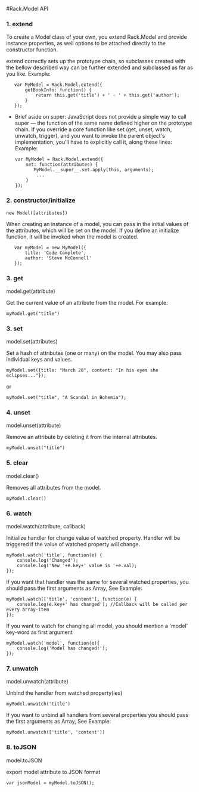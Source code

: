 #Rack.Model API

### 1. extend

To create a Model class of your own, you extend Rack.Model and provide instance properties,
as well options to be attached directly to the constructor function.

extend correctly sets up the prototype chain, so subclasses created with the bellow described way
can be further extended and subclassed as far as you like.
Example:

 ```
    var MyModel = Rack.Model.extend({
        getBookInfo: function() {
            return this.get('title') + ' - ' + this.get('author');
        }
    });
 ```

 * Brief aside on super: JavaScript does not provide a simple way to call super — the function of the same name defined
  higher on the prototype chain. If you override a core function like set (get, unset, watch, unwatch, trigger),
  and you want to invoke the parent object's implementation, you'll have to explicitly call it, along these lines:
 Example:

     ```
     var MyModel = Rack.Model.extend({
         set: function(attributes) {
            MyModel.__super__.set.apply(this, arguments);
             ...
         }
     });
     ```

### 2. constructor/initialize

    new Model([attributes])

When creating an instance of a model, you can pass in the initial values of the attributes, which will be set on the model.
If you define an initialize function, it will be invoked when the model is created.

 ```
    var myModel = new MyModel({
        title: 'Code Complete',
        author: 'Steve McConnell'
    });
 ```

### 3. get

model.get(attribute)

Get the current value of an attribute from the model. For example:

    myModel.get("title")

### 3. set

model.set(attributes)

Set a hash of attributes (one or many) on the model.
You may also pass individual keys and values.

    myModel.set({title: "March 20", content: "In his eyes she eclipses..."});

or

    myModel.set("title", "A Scandal in Bohemia");

### 4. unset

model.unset(attribute)

Remove an attribute by deleting it from the internal attributes.

    myModel.unset("title")

### 5. clear

model.clear()

Removes all attributes from the model.

    myModel.clear()

### 6. watch

model.watch(attribute, callback)

Initialize handler for change value of watched property. Handler will be triggered if the value of watched property will change.

    myModel.watch('title', function(e) {
        console.log('Changed');
        console.log('New '+e.key+' value is '+e.val);
    });

If you want that handler was the same for several watched properties,
you should pass the first arguments as Array, See Example:

    myModel.watch(['title', 'content'], function(e) {
        console.log(e.key+' has changed'); //Callback will be called per every array-item
    });

If you want to watch for changing all model, you should mention a 'model' key-word as first argument

    myModel.watch('model', function(e){
        console.log('Model has changed!');
    });

### 7. unwatch

model.unwatch(attribute)

Unbind the handler from watched property(ies)

    myModel.unwatch('title')

If you want to unbind all handlers from several properties you should pass the first arguments as Array, See Example:

    myModel.unwatch(['title', 'content'])


### 8. toJSON

model.toJSON

export model attribute to JSON format

    var jsonModel = myModel.toJSON();
